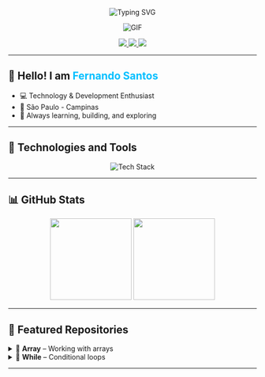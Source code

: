 <p align="center">
  <img src="https://readme-typing-svg.herokuapp.com?font=Fira+Code&weight=600&size=25&duration=4000&pause=1000&color=00BFFF&center=true&vCenter=true&width=500&lines=Welcome+to+my+profile!;¡Bienvenido+a+mi+perfil!;ようこそ!;欢迎来到我的主页!;Добро+пожаловать!" alt="Typing SVG" />
</p>
<p align="center">
  <img src="https://media1.tenor.com/m/Jx35bgmIhSwAAAAC/no-ghibli.gif" alt="GIF" />
</p>

<p align="center">
  <a href="https://discord.com/users/1365367910192910398" title="Connect with me on Discord">
    <img src="https://img.shields.io/badge/Discord-ferrnd-5865F2?logo=discord&logoColor=white&style=for-the-badge" />
  </a>
  <a href="https://www.linkedin.com/in/fernando-santos-a548a4349/" title="Connect with me on LinkedIn">
    <img src="https://img.shields.io/badge/LinkedIn-Fernando%20Santos-0A66C2?logo=linkedin&logoColor=white&style=for-the-badge" />
  </a>
  <a href="https://www.instagram.com/fferrnd/" title="Follow me on Instagram">
    <img src="https://img.shields.io/badge/@fferrnd-E4405F?logo=instagram&logoColor=white&style=for-the-badge" />
  </a>
</p>

---

## 👋 Hello! I am <span style="color:#00bfff;">Fernando Santos</span>
- 💻 Technology & Development Enthusiast  
- 📍 São Paulo - Campinas  
- 🚀 Always learning, building, and exploring  



---

## 🧰 Technologies and Tools
<p align="center">
  <img src="https://skillicons.dev/icons?i=html,css,js,python,java,git,github,nodejs,postgres,linux,windows,postman,vscode,figma&theme=light" alt="Tech Stack" />
</p>


---

## 📊 GitHub Stats

<p align="center">
  <img src="http://github-profile-summary-cards.vercel.app/api/cards/stats?username=ferrnd&theme=tokyonight" height="165">
  <img src="http://github-profile-summary-cards.vercel.app/api/cards/repos-per-language?username=ferrnd&theme=tokyonight" height="165">
</p>


---

## 📂 Featured Repositories
<details>
  <summary>📁 <strong>Array</strong> – Working with arrays</summary>
  <p>🔹 Store multiple values in a single variable.</p>
  <p>🔹 Useful for numbers, names, or items.</p>
  <p>🔹 Easy to add, remove, or loop through elements.</p>
</details>

<details>
  <summary>📁 <strong>While</strong> – Conditional loops</summary>
  <p>🔹 Runs as long as the condition is <code>true</code>.</p>
  <p>🔹 Great for uncertain situations.</p>
  <p>🔹 ⚠️ Watch out for infinite loops!</p>
</details>

---

